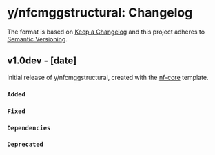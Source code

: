# y/nfcmggstructural: Changelog

The format is based on [Keep a Changelog](https://keepachangelog.com/en/1.0.0/)
and this project adheres to [Semantic Versioning](https://semver.org/spec/v2.0.0.html).

## v1.0dev - [date]

Initial release of y/nfcmggstructural, created with the [nf-core](https://nf-co.re/) template.

### `Added`

### `Fixed`

### `Dependencies`

### `Deprecated`
